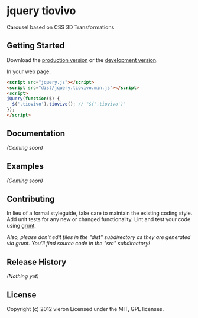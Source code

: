 # jquery tiovivo

Carousel based on CSS 3D Transformations

## Getting Started
Download the [production version][min] or the [development version][max].

[min]: https://raw.github.com/vieron/jquery.tiovivo/master/dist/jquery.tiovivo.min.js
[max]: https://raw.github.com/vieron/jquery.tiovivo/master/dist/jquery.tiovivo.js

In your web page:

```html
<script src="jquery.js"></script>
<script src="dist/jquery.tiovivo.min.js"></script>
<script>
jQuery(function($) {
  $('.tiovivo').tiovivo(); // "$('.tiovivo')"
});
</script>
```

## Documentation
_(Coming soon)_

## Examples
_(Coming soon)_

## Contributing
In lieu of a formal styleguide, take care to maintain the existing coding style. Add unit tests for any new or changed functionality. Lint and test your code using [grunt](https://github.com/cowboy/grunt).

_Also, please don't edit files in the "dist" subdirectory as they are generated via grunt. You'll find source code in the "src" subdirectory!_

## Release History
_(Nothing yet)_

## License
Copyright (c) 2012 vieron
Licensed under the MIT, GPL licenses.
